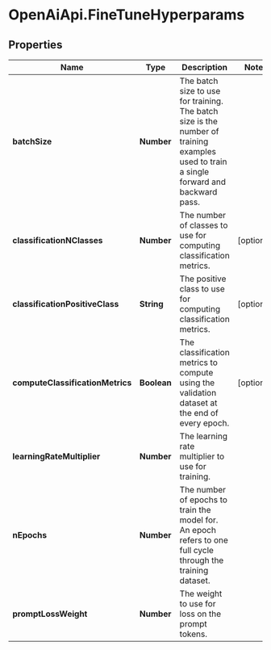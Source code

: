 # OpenAiApi.FineTuneHyperparams

## Properties
Name | Type | Description | Notes
------------ | ------------- | ------------- | -------------
**batchSize** | **Number** | The batch size to use for training. The batch size is the number of training examples used to train a single forward and backward pass.  | 
**classificationNClasses** | **Number** | The number of classes to use for computing classification metrics.  | [optional] 
**classificationPositiveClass** | **String** | The positive class to use for computing classification metrics.  | [optional] 
**computeClassificationMetrics** | **Boolean** | The classification metrics to compute using the validation dataset at the end of every epoch.  | [optional] 
**learningRateMultiplier** | **Number** | The learning rate multiplier to use for training.  | 
**nEpochs** | **Number** | The number of epochs to train the model for. An epoch refers to one full cycle through the training dataset.  | 
**promptLossWeight** | **Number** | The weight to use for loss on the prompt tokens.  | 
